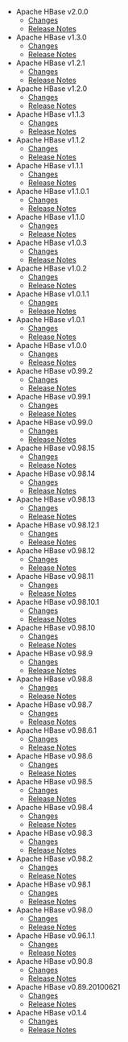 
<!---
# Licensed to the Apache Software Foundation (ASF) under one
# or more contributor license agreements.  See the NOTICE file
# distributed with this work for additional information
# regarding copyright ownership.  The ASF licenses this file
# to you under the Apache License, Version 2.0 (the
# "License"); you may not use this file except in compliance
# with the License.  You may obtain a copy of the License at
#
#     http://www.apache.org/licenses/LICENSE-2.0
#
# Unless required by applicable law or agreed to in writing, software
# distributed under the License is distributed on an "AS IS" BASIS,
# WITHOUT WARRANTIES OR CONDITIONS OF ANY KIND, either express or implied.
# See the License for the specific language governing permissions and
# limitations under the License.
-->
* Apache HBase v2.0.0
    * [Changes](2.0.0/CHANGES.2.0.0.html)
    * [Release Notes](2.0.0/RELEASENOTES.2.0.0.html)
* Apache HBase v1.3.0
    * [Changes](1.3.0/CHANGES.1.3.0.html)
    * [Release Notes](1.3.0/RELEASENOTES.1.3.0.html)
* Apache HBase v1.2.1
    * [Changes](1.2.1/CHANGES.1.2.1.html)
    * [Release Notes](1.2.1/RELEASENOTES.1.2.1.html)
* Apache HBase v1.2.0
    * [Changes](1.2.0/CHANGES.1.2.0.html)
    * [Release Notes](1.2.0/RELEASENOTES.1.2.0.html)
* Apache HBase v1.1.3
    * [Changes](1.1.3/CHANGES.1.1.3.html)
    * [Release Notes](1.1.3/RELEASENOTES.1.1.3.html)
* Apache HBase v1.1.2
    * [Changes](1.1.2/CHANGES.1.1.2.html)
    * [Release Notes](1.1.2/RELEASENOTES.1.1.2.html)
* Apache HBase v1.1.1
    * [Changes](1.1.1/CHANGES.1.1.1.html)
    * [Release Notes](1.1.1/RELEASENOTES.1.1.1.html)
* Apache HBase v1.1.0.1
    * [Changes](1.1.0.1/CHANGES.1.1.0.1.html)
    * [Release Notes](1.1.0.1/RELEASENOTES.1.1.0.1.html)
* Apache HBase v1.1.0
    * [Changes](1.1.0/CHANGES.1.1.0.html)
    * [Release Notes](1.1.0/RELEASENOTES.1.1.0.html)
* Apache HBase v1.0.3
    * [Changes](1.0.3/CHANGES.1.0.3.html)
    * [Release Notes](1.0.3/RELEASENOTES.1.0.3.html)
* Apache HBase v1.0.2
    * [Changes](1.0.2/CHANGES.1.0.2.html)
    * [Release Notes](1.0.2/RELEASENOTES.1.0.2.html)
* Apache HBase v1.0.1.1
    * [Changes](1.0.1.1/CHANGES.1.0.1.1.html)
    * [Release Notes](1.0.1.1/RELEASENOTES.1.0.1.1.html)
* Apache HBase v1.0.1
    * [Changes](1.0.1/CHANGES.1.0.1.html)
    * [Release Notes](1.0.1/RELEASENOTES.1.0.1.html)
* Apache HBase v1.0.0
    * [Changes](1.0.0/CHANGES.1.0.0.html)
    * [Release Notes](1.0.0/RELEASENOTES.1.0.0.html)
* Apache HBase v0.99.2
    * [Changes](0.99.2/CHANGES.0.99.2.html)
    * [Release Notes](0.99.2/RELEASENOTES.0.99.2.html)
* Apache HBase v0.99.1
    * [Changes](0.99.1/CHANGES.0.99.1.html)
    * [Release Notes](0.99.1/RELEASENOTES.0.99.1.html)
* Apache HBase v0.99.0
    * [Changes](0.99.0/CHANGES.0.99.0.html)
    * [Release Notes](0.99.0/RELEASENOTES.0.99.0.html)
* Apache HBase v0.98.15
    * [Changes](0.98.15/CHANGES.0.98.15.html)
    * [Release Notes](0.98.15/RELEASENOTES.0.98.15.html)
* Apache HBase v0.98.14
    * [Changes](0.98.14/CHANGES.0.98.14.html)
    * [Release Notes](0.98.14/RELEASENOTES.0.98.14.html)
* Apache HBase v0.98.13
    * [Changes](0.98.13/CHANGES.0.98.13.html)
    * [Release Notes](0.98.13/RELEASENOTES.0.98.13.html)
* Apache HBase v0.98.12.1
    * [Changes](0.98.12.1/CHANGES.0.98.12.1.html)
    * [Release Notes](0.98.12.1/RELEASENOTES.0.98.12.1.html)
* Apache HBase v0.98.12
    * [Changes](0.98.12/CHANGES.0.98.12.html)
    * [Release Notes](0.98.12/RELEASENOTES.0.98.12.html)
* Apache HBase v0.98.11
    * [Changes](0.98.11/CHANGES.0.98.11.html)
    * [Release Notes](0.98.11/RELEASENOTES.0.98.11.html)
* Apache HBase v0.98.10.1
    * [Changes](0.98.10.1/CHANGES.0.98.10.1.html)
    * [Release Notes](0.98.10.1/RELEASENOTES.0.98.10.1.html)
* Apache HBase v0.98.10
    * [Changes](0.98.10/CHANGES.0.98.10.html)
    * [Release Notes](0.98.10/RELEASENOTES.0.98.10.html)
* Apache HBase v0.98.9
    * [Changes](0.98.9/CHANGES.0.98.9.html)
    * [Release Notes](0.98.9/RELEASENOTES.0.98.9.html)
* Apache HBase v0.98.8
    * [Changes](0.98.8/CHANGES.0.98.8.html)
    * [Release Notes](0.98.8/RELEASENOTES.0.98.8.html)
* Apache HBase v0.98.7
    * [Changes](0.98.7/CHANGES.0.98.7.html)
    * [Release Notes](0.98.7/RELEASENOTES.0.98.7.html)
* Apache HBase v0.98.6.1
    * [Changes](0.98.6.1/CHANGES.0.98.6.1.html)
    * [Release Notes](0.98.6.1/RELEASENOTES.0.98.6.1.html)
* Apache HBase v0.98.6
    * [Changes](0.98.6/CHANGES.0.98.6.html)
    * [Release Notes](0.98.6/RELEASENOTES.0.98.6.html)
* Apache HBase v0.98.5
    * [Changes](0.98.5/CHANGES.0.98.5.html)
    * [Release Notes](0.98.5/RELEASENOTES.0.98.5.html)
* Apache HBase v0.98.4
    * [Changes](0.98.4/CHANGES.0.98.4.html)
    * [Release Notes](0.98.4/RELEASENOTES.0.98.4.html)
* Apache HBase v0.98.3
    * [Changes](0.98.3/CHANGES.0.98.3.html)
    * [Release Notes](0.98.3/RELEASENOTES.0.98.3.html)
* Apache HBase v0.98.2
    * [Changes](0.98.2/CHANGES.0.98.2.html)
    * [Release Notes](0.98.2/RELEASENOTES.0.98.2.html)
* Apache HBase v0.98.1
    * [Changes](0.98.1/CHANGES.0.98.1.html)
    * [Release Notes](0.98.1/RELEASENOTES.0.98.1.html)
* Apache HBase v0.98.0
    * [Changes](0.98.0/CHANGES.0.98.0.html)
    * [Release Notes](0.98.0/RELEASENOTES.0.98.0.html)
* Apache HBase v0.96.1.1
    * [Changes](0.96.1.1/CHANGES.0.96.1.1.html)
    * [Release Notes](0.96.1.1/RELEASENOTES.0.96.1.1.html)
* Apache HBase v0.90.8
    * [Changes](0.90.8/CHANGES.0.90.8.html)
    * [Release Notes](0.90.8/RELEASENOTES.0.90.8.html)
* Apache HBase v0.89.20100621
    * [Changes](0.89.20100621/CHANGES.0.89.20100621.html)
    * [Release Notes](0.89.20100621/RELEASENOTES.0.89.20100621.html)
* Apache HBase v0.1.4
    * [Changes](0.1.4/CHANGES.0.1.4.html)
    * [Release Notes](0.1.4/RELEASENOTES.0.1.4.html)
